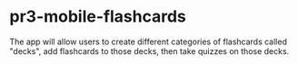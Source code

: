 # pr3-mobile-flashcards
The app will allow users to create different categories of flashcards called "decks", add flashcards to those decks, then take quizzes on those decks.
